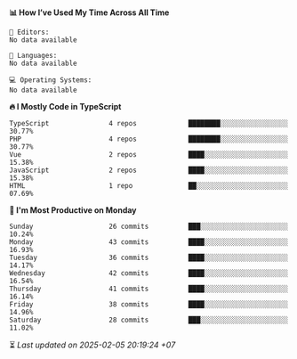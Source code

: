 <!--START_SECTION:readme-stats-->
**📊 How I’ve Used My Time Across All Time**

```text
📝 Editors:
No data available

💬 Languages:
No data available

💻 Operating Systems:
No data available
```

**🔥 I Mostly Code in TypeScript**

```text
TypeScript               4 repos             ████████░░░░░░░░░░░░░░░░░   30.77%
PHP                      4 repos             ████████░░░░░░░░░░░░░░░░░   30.77%
Vue                      2 repos             ████░░░░░░░░░░░░░░░░░░░░░   15.38%
JavaScript               2 repos             ████░░░░░░░░░░░░░░░░░░░░░   15.38%
HTML                     1 repo              ██░░░░░░░░░░░░░░░░░░░░░░░   07.69%
```

**📅 I'm Most Productive on Monday**

```text
Sunday                   26 commits          ███░░░░░░░░░░░░░░░░░░░░░░   10.24%
Monday                   43 commits          ████░░░░░░░░░░░░░░░░░░░░░   16.93%
Tuesday                  36 commits          ████░░░░░░░░░░░░░░░░░░░░░   14.17%
Wednesday                42 commits          ████░░░░░░░░░░░░░░░░░░░░░   16.54%
Thursday                 41 commits          ████░░░░░░░░░░░░░░░░░░░░░   16.14%
Friday                   38 commits          ████░░░░░░░░░░░░░░░░░░░░░   14.96%
Saturday                 28 commits          ███░░░░░░░░░░░░░░░░░░░░░░   11.02%
```



⏳ *Last updated on 2025-02-05 20:19:24 +07*
<!--END_SECTION:readme-stats-->